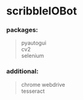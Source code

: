 # scribbleIOBot

### packages:
> pyautogui\
> cv2\
> selenium

### additional:
> chrome webdrive\
> tesseract
